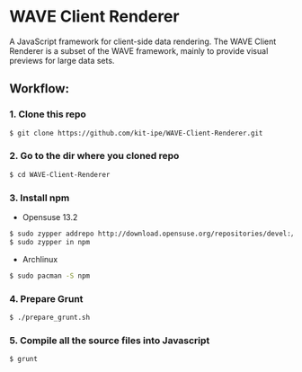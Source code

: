 WAVE Client Renderer
====================
A JavaScript framework for client-side data rendering. The WAVE Client Renderer is a subset of the WAVE framework, mainly to provide visual previews for large data sets.

## Workflow:
### 1. Clone this repo
```bash
$ git clone https://github.com/kit-ipe/WAVE-Client-Renderer.git
```
### 2. Go to the dir where you cloned repo
```bash
$ cd WAVE-Client-Renderer
```
### 3. Install npm
* Opensuse 13.2

```bash
$ sudo zypper addrepo http://download.opensuse.org/repositories/devel:/languages:/nodejs/openSUSE_13.2/ Node.js
$ sudo zypper in npm
```
* Archlinux
```bash
$ sudo pacman -S npm
```
### 4. Prepare Grunt
```bash
$ ./prepare_grunt.sh
```
### 5. Compile all the source files into Javascript
```bash
$ grunt
```
